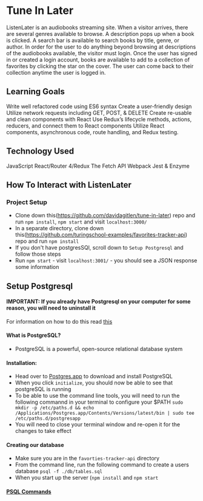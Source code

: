 # Tune In Later

ListenLater is an audiobooks streaming site. When a visitor arrives, there are several genres available to browse. A description pops up when a book is clicked. A search bar is available to search books by title, genre, or author. In order for the user to do anything beyond browsing at descriptions of the audiobooks available, the visitor must login. Once the user has signed in or created a login account, books are available to add to a collection of favorites by clicking the star on the cover. The user can come back to their collection anytime the user is logged in.

## Learning Goals
Write well refactored code using ES6 syntax
Create a user-friendly design
Utilize network requests including GET, POST, & DELETE
Create re-usable and clean components with React
Use Redux’s lifecycle methods, actions, reducers, and connect them to React components
Utilize React components, asynchronous code, route handling, and Redux testing.

## Technology Used
JavaScript
React/Router 4/Redux
The Fetch API
Webpack
Jest & Enzyme

## How To Interact with ListenLater
### Project Setup

* Clone down this(https://github.com/davidagitlen/tune-in-later) repo and run 
`npm install`, `npm start` and visit `localhost:3000/`
* In a separate directory, clone down this(https://github.com/turingschool-examples/favorites-tracker-api) repo and run `npm install`
* If you don't have postgresSQl, scroll down to `Setup Postgresql` and follow those steps
* Run `npm start` - visit `localhost:3001/` - you should see a JSON response some information

## Setup Postgresql

#### IMPORTANT: If you already have Postgresql on your computer for some reason, you will need to uninstall it
For information on how to do this read [this](https://postgresapp.com/documentation/remove.html)

#### What is PostgreSQL?
* PostgreSQL is a powerful, open-source relational database system

#### Installation:
* Head over to [Postgres.app](http://postgresapp.com/) to download and install PostgreSQL
* When you click `initialize`, you should now be able to see that postgreSQL is running
* To be able to use the command line tools, you will need to run the following commannd in your terminal to configure your $PATH `sudo mkdir -p /etc/paths.d && echo /Applications/Postgres.app/Contents/Versions/latest/bin | sudo tee /etc/paths.d/postgresapp`
* You will need to close your terminal window and re-open it for the changes to take effect
  
#### Creating our database
* Make sure you are in the `favorties-tracker-api` directory
* From the command line, run the following command to create a users database `psql -f ./db/tables.sql`
* When you start up the server (`npm install` and `npm start`

#### [PSQL Commands](http://postgresguide.com/utilities/psql.html)

